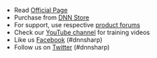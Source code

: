 * Read [Official Page](http://www.dnnsharp.com/integrations/mailchimp)
* Purchase from [DNN Store](http://www.dnnsharp.com/DesktopModules/RegCore/Api.aspx?cmd=buy&product={{book.code}})
* For support, use respective [product forums](http://www.dnnsharp.com/support) 
* Check our [YouTube channel](https://www.youtube.com/user/dnnsharp) for training videos
* Like us [Facebook](https://www.facebook.com/DnnSharp/) (#dnnsharp)
* Follow us on [Twitter](https://twitter.com/dnnsharp) (#dnnsharp)